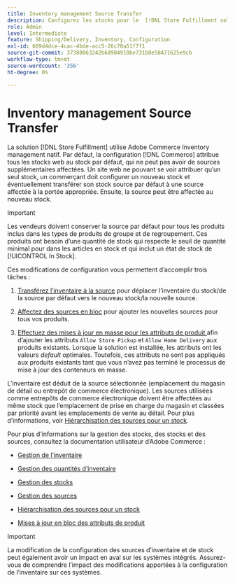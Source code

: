 ```yaml
---
title: Inventory management Source Transfer
description: Configurez les stocks pour le  [!DNL Store Fulfillment solution]  avec Adobe Commerce Inventory management. Configurez un nouveau stock et transférez le stock par défaut afin de pouvoir l’affecter aux sources configurées pour activer les fonctionnalités de nettoyage de magasin requises par la solution d’exécution de magasin.
role: Admin
level: Intermediate
feature: Shipping/Delivery, Inventory, Configuration
exl-id: 669d4dce-4cac-4bde-acc5-26c70a51f7f1
source-git-commit: 37380063242b6d904910be731b8e58471625e9cb
workflow-type: tm+mt
source-wordcount: '356'
ht-degree: 0%

---
```



# Inventory management Source Transfer

La solution [!DNL Store Fulfillment] utilise Adobe Commerce Inventory management natif. Par défaut, la configuration [!DNL Commerce] attribue tous les stocks web au stock par défaut, qui ne peut pas avoir de sources supplémentaires affectées. Un site web ne pouvant se voir attribuer qu’un seul stock, un commerçant doit configurer un nouveau stock et éventuellement transférer son stock source par défaut à une source affectée à la portée appropriée. Ensuite, la source peut être affectée au nouveau stock.

>[!IMPORTANT]
>
>Les vendeurs doivent conserver la source par défaut pour tous les produits inclus dans les types de produits de groupe et de regroupement. Ces produits ont besoin d’une quantité de stock qui respecte le seuil de quantité minimal pour dans les articles en stock et qui inclut un état de stock de [!UICONTROL In Stock].

Ces modifications de configuration vous permettent d’accomplir trois tâches :

1. [ Transférez l’inventaire à la source](https://experienceleague.adobe.com/en/docs/commerce-admin/inventory/quantities/inventory-transfer) pour déplacer l’inventaire du stock/de la source par défaut vers le nouveau stock/la nouvelle source.

1. [Affectez des sources en bloc](https://experienceleague.adobe.com/en/docs/commerce-admin/inventory/quantities/bulk-assignment) pour ajouter les nouvelles sources pour tous vos produits.

1. [ Effectuez des mises à jour en masse pour les attributs de produit ](https://experienceleague.adobe.com/en/docs/commerce-admin/catalog/product-attributes/create/bulk-product-attribute-update) afin d’ajouter les attributs `Allow Store Pickup` et `Allow Home Delivery` aux produits existants. Lorsque la solution est installée, les attributs ont les valeurs *default* optimales. Toutefois, ces attributs ne sont pas appliqués aux produits existants tant que vous n’avez pas terminé le processus de mise à jour des conteneurs en masse.

L’inventaire est déduit de la source sélectionnée (emplacement du magasin de détail ou entrepôt de commerce électronique). Les sources utilisées comme entrepôts de commerce électronique doivent être affectées au même stock que l’emplacement de prise en charge du magasin et classées par priorité avant les emplacements de vente au détail. Pour plus d’informations, voir [Hiérarchisation des sources pour un stock](https://experienceleague.adobe.com/en/docs/commerce-admin/inventory/stocks/stocks-prioritize-sources).

Pour plus d’informations sur la gestion des stocks, des stocks et des sources, consultez la documentation utilisateur d’Adobe Commerce :

- [Gestion de l’inventaire](https://experienceleague.adobe.com/en/docs/commerce-admin/inventory/introduction)

- [Gestion des quantités d’inventaire](https://experienceleague.adobe.com/en/docs/commerce-admin/inventory/quantities/quantities-manage)

- [Gestion des stocks](https://experienceleague.adobe.com/en/docs/commerce-admin/inventory/stocks/stocks-manage)

- [Gestion des sources](https://experienceleague.adobe.com/en/docs/commerce-admin/inventory/sources/sources-manage)

- [Hiérarchisation des sources pour un stock](https://experienceleague.adobe.com/en/docs/commerce-admin/inventory/stocks/stocks-prioritize-sources)

- [Mises à jour en bloc des attributs de produit](https://experienceleague.adobe.com/en/docs/commerce-admin/catalog/product-attributes/create/bulk-product-attribute-update)


>[!IMPORTANT]
>
>La modification de la configuration des sources d’inventaire et de stock peut également avoir un impact en aval sur les systèmes intégrés. Assurez-vous de comprendre l’impact des modifications apportées à la configuration de l’inventaire sur ces systèmes.
